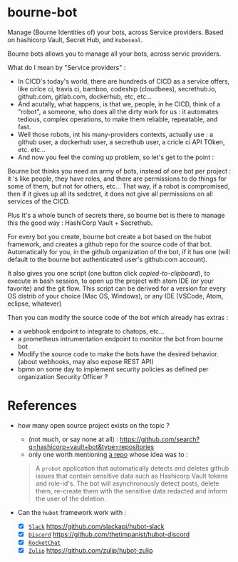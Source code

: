 # bourne-bot

Manage (Bourne Identities of) your bots, across Service providers. Based on hashicorp Vault, Secret Hub, and `Kubeseal`.

Bourne bots allows you to manage all your bots, across servic providers.

What do I mean by "Service providers" :

* In CICD's today's world, there are hundreds of CICD as a service offers, like cirlce ci, travis ci, bamboo, codeship (cloudbees), secrethub.io, github.com, gitlab.com, dockerhub, etc, etc...  
* And acutally, what happens, is that we, people, in he CICD, think of a "robot", a someone, who does all the dirty work for us : it automates tedious, complex operations, to make them reliable, repeatable, and fast.
* Well those robots, int his many-providers contexts, actually use : a github user, a dockerhub user, a secrethub user, a cricle ci API TOken, etc. etc...
* And now you feel the coming up problem, so let's get to the point :


Bourne bot thinks you need an army of bots, instead of one bot per project : it 's like people, they have roles, and there are permissions to do things for some of them, but not for others, etc... That way, if a robot is compromised, then if it gives up all its sedctret, it does not give all permissions on all services of the CICD.

Plus It's a whole bunch of secrets there, so bourne bot is there to manage this the good way : HashiCorp Vault + Secrethub.

For every bot you create, bourne bot create a bot based on the hubot framework, and creates a github repo for the source code of that bot. Automatically for you, in the github organization of the bot, if it has one (will default to the bourne bot authenticated user's github.com account).

It also gives you one script (one button click _copied-to-clipboard_), to execute in bash session, to open up the project with atom IDE (or your favorite) and the git flow. This script can be derived for a version for every OS distrib of your choice (Mac OS, Windows), or any IDE (VSCode, Atom, eclipse, whatever)

Then you can modify the source code of the bot which already has extras :
* a webhook endpoint to integrate to chatops, etc...
* a prometheus intrumentation endpoint to monitor the bot from bourne bot
* Modify the source code to make the bots have the desired behavior. (about webhooks, may also expose REST API)
* bpmn on some day to implement security policies as defined per organization Security Officer ?


# References

* how many open source project exists on the topic ?
  * (not much, or say none at all) : https://github.com/search?q=hashicorp+vault+bot&type=repositories
  * only one worth mentioning [a repo](https://github.com/ezafeire/sensitive-data-leak-prevention) whose idea was to :

  >
  > A `probot` application that automatically detects and deletes github issues that contain sensitive data such as Hashicorp Vault tokens and role-id's. The bot will asynchronously detect posts, delete them, re-create them with the sensitive data redacted and inform the user of the deletion.
  >

* Can the `hubot` framework work with :
  * [x] [`Slack`](#) https://github.com/slackapi/hubot-slack
  * [x] [`Discord`](#) https://github.com/thetimpanist/hubot-discord
  * [x] [`RocketChat`](https://github.com/RocketChat/Rocket.Chat)
  * [x] [`Zulip`](https://github.com/zulip/zulip) https://github.com/zulip/hubot-zulip
